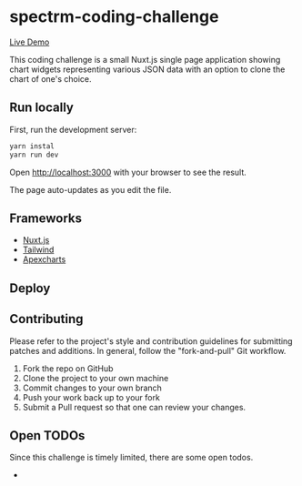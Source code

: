 # spectrm-coding-challenge

[Live Demo]()

This coding challenge is a small Nuxt.js single page application showing chart widgets representing various JSON data with an option to clone the chart of one's choice.

## Run locally

First, run the development server:

```bash
yarn instal
yarn run dev
```

Open [http://localhost:3000](http://localhost:3000) with your browser to see the result.

The page auto-updates as you edit the file.

## Frameworks

- [Nuxt.js](https://nuxtjs.org/)
- [Tailwind](https://tailwindcss.com/)
- [Apexcharts](https://apexcharts.com/)

## Deploy

## Contributing

Please refer to the project's style and contribution guidelines for submitting patches and additions. In general, follow the "fork-and-pull" Git workflow.

1. Fork the repo on GitHub
2. Clone the project to your own machine
3. Commit changes to your own branch
4. Push your work back up to your fork
5. Submit a Pull request so that one can review your changes.

## Open TODOs

Since this challenge is timely limited, there are some open todos.

-
